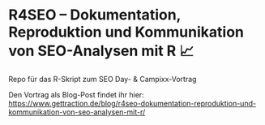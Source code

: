# R4SEO – Dokumentation, Reproduktion und Kommunikation von SEO-Analysen mit R 📈
Repo für das R-Skript zum SEO Day- & Campixx-Vortrag

Den Vortrag als Blog-Post findet ihr hier: https://www.gettraction.de/blog/r4seo-dokumentation-reproduktion-und-kommunikation-von-seo-analysen-mit-r/
